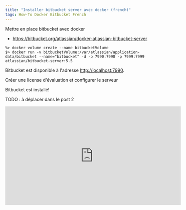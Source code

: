 ```yaml
---
title: "Installer bitbucket server avec docker (french)"
tags: How-To Docker Bitbucket French
---
```

Mettre en place bitbucket avec docker

* https://bitbucket.org/atlassian/docker-atlassian-bitbucket-server

```
%> docker volume create --name bitbucketVolume
$> docker run -v bitbucketVolume:/var/atlassian/application-data/bitbucket --name="bitbucket" -d -p 7990:7990 -p 7999:7999 atlassian/bitbucket-server:5.5
```

Bitbucket est disponible à l'adresse [http://localhost:7990](http://localhost:7990).

Créer une license d'évaluation et configurer le serveur

Bitbucket est installé!

TODO : à déplacer dans le post 2
<iframe width="560" height="315" src="https://www.youtube.com/embed/k_fVlU1FwP4?cc_load_policy=1&hl=fr&rel=0&version=3" frameborder="0" allow="autoplay; encrypted-media" allowfullscreen></iframe>
